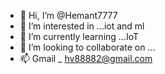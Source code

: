 - 👋 Hi, I’m @Hemant7777
- 👀 I’m interested in ...iot and ml
- 🌱 I’m currently learning ...IoT
- 💞️ I’m looking to collaborate on ...
- 📫 Gmail _ hv88882@gmail.com

<!---
Hemant7777/Hemant7777 is a ✨ special ✨ repository because its `README.md` (this file) appears on your GitHub profile.
You can click the Preview link to take a look at your changes.
--->
